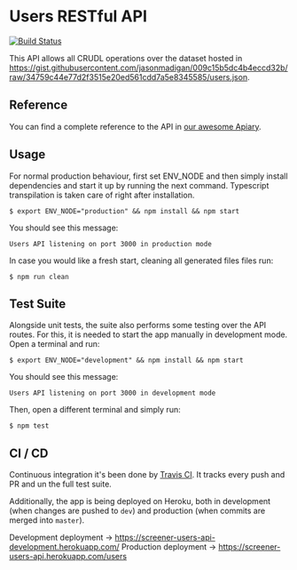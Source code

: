 # Users RESTful API
[![Build Status](https://travis-ci.org/josemigallas/users-api.svg?branch=master)](https://travis-ci.org/josemigallas/users-api)  

This API allows all CRUDL operations over the dataset hosted in https://gist.githubusercontent.com/jasonmadigan/009c15b5dc4b4eccd32b/raw/34759c44e77d2f3515e20ed561cdd7a5e8345585/users.json.

## Reference
You can find a complete reference to the API in [our awesome Apiary](http://docs.users226.apiary.io/#).

## Usage
For normal production behaviour, first set ENV_NODE and then simply install dependencies and start it up by running the next command. Typescript transpilation is taken care of right after installation.
```
$ export ENV_NODE="production" && npm install && npm start
```
You should see this message:
```
Users API listening on port 3000 in production mode
```
In case you would like a fresh start, cleaning all generated files files run:
```
$ npm run clean
```

## Test Suite
Alongside unit tests, the suite also performs some testing over the API routes. For this, it is needed to start the app manually in development mode. Open a terminal and run:
```
$ export ENV_NODE="development" && npm install && npm start
```
You should see this message:
```
Users API listening on port 3000 in development mode
```
Then, open a different terminal and simply run:
```
$ npm test
```

## CI / CD
Continuous integration it's been done by [Travis CI](https://travis-ci.org/josemigallas/users-api). It tracks every push and PR and un the full test suite.

Additionally, the app is being deployed on Heroku, both in development (when changes are pushed to `dev`) and production (when commits are merged into `master`).

Development deployment -> https://screener-users-api-development.herokuapp.com/
Production deployment -> https://screener-users-api.herokuapp.com/users
